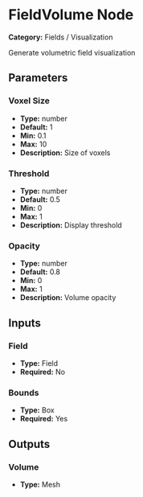 
# FieldVolume Node

**Category:** Fields / Visualization

Generate volumetric field visualization

## Parameters


### Voxel Size
- **Type:** number
- **Default:** 1
- **Min:** 0.1
- **Max:** 10
- **Description:** Size of voxels


### Threshold
- **Type:** number
- **Default:** 0.5
- **Min:** 0
- **Max:** 1
- **Description:** Display threshold


### Opacity
- **Type:** number
- **Default:** 0.8
- **Min:** 0
- **Max:** 1
- **Description:** Volume opacity


## Inputs


### Field
- **Type:** Field
- **Required:** No



### Bounds
- **Type:** Box
- **Required:** Yes



## Outputs


### Volume
- **Type:** Mesh




